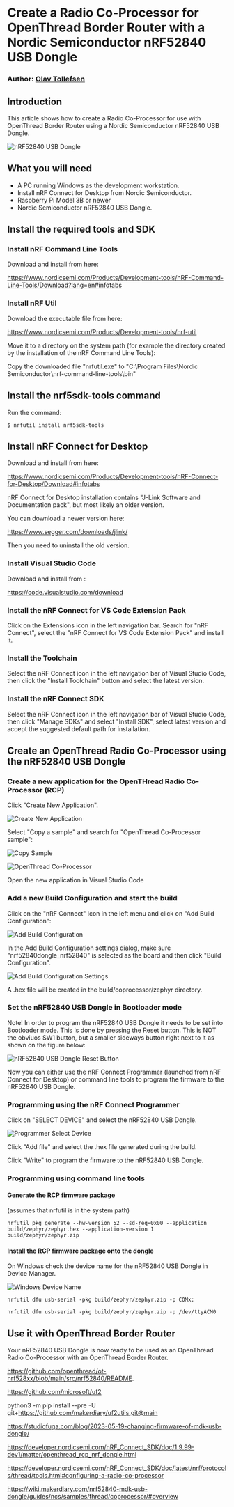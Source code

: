 # Create a Radio Co-Processor for OpenThread Border Router with a Nordic Semiconductor nRF52840 USB Dongle

### Author: [Olav Tollefsen](https://www.linkedin.com/in/olavtollefsen/)

## Introduction

This article shows how to create a Radio Co-Processor for use with OpenThread Border Router using a Nordic Semiconductor nRF52840 USB Dongle.

![nRF52840 USB Dongle](./images/nRF52840-Dongle-rev2.png)

## What you will need

- A PC running Windows as the development workstation.
- Install nRF Connect for Desktop from Nordic Semiconductor.
- Raspberry Pi Model 3B or newer
- Nordic Semiconductor nRF52840 USB Dongle.

## Install the required tools and SDK

### Install nRF Command Line Tools

Download and install from here:

https://www.nordicsemi.com/Products/Development-tools/nRF-Command-Line-Tools/Download?lang=en#infotabs


### Install nRF Util

Download the executable file from here:

https://www.nordicsemi.com/Products/Development-tools/nrf-util

Move it to a directory on the system path (for example the directory created by the installation of the nRF Command Line Tools):

Copy the downloaded file "nrfutil.exe" to "C:\Program Files\Nordic Semiconductor\nrf-command-line-tools\bin"

## Install the nrf5sdk-tools command

Run the command:

```
$ nrfutil install nrf5sdk-tools
```

## Install nRF Connect for Desktop

Download and install from here:

https://www.nordicsemi.com/Products/Development-tools/nRF-Connect-for-Desktop/Download#infotabs

nRF Connect for Desktop installation contains "J-Link Software and Documentation pack", but most likely an older version.

You can download a newer version here:

https://www.segger.com/downloads/jlink/

Then you need to uninstall the old version.

### Install Visual Studio Code

Download and install from :

https://code.visualstudio.com/download

### Install the nRF Connect for VS Code Extension Pack

Click on the Extensions icon in the left navigation bar. Search for "nRF Connect", select the "nRF Connect for VS Code Extension Pack" and install it.

### Install the Toolchain

Select the nRF Connect icon in the left navigation bar of Visual Studio Code, then click the "Install Toolchain" button and select the latest version.

### Install the nRF Connect SDK

Select the nRF Connect icon in the left navigation bar of Visual Studio Code, then click "Manage SDKs" and select "Install SDK", select latest version and accept the suggested default path for installation.

## Create an OpenThread Radio Co-Processor using the nRF52840 USB Dongle

### Create a new application for the OpenTHread Radio Co-Processor (RCP)

Click "Create New Application".

![Create New Application](./images/create-new-application.png)

Select "Copy a sample" and search for "OpenThread Co-Processor sample":

![Copy Sample](./images/copy-sample.png)

![OpenThread Co-Processor](./images/openthread-co-processor.png)

Open the new application in Visual Studio Code

### Add a new Build Configuration and start the build

Click on the "nRF Connect" icon in the left menu and click on "Add Build Configuration":

![Add Build Configuration](./images/add-build-configuration.png)

In the Add Build Configuration settings dialog, make sure "nrf52840dongle_nrf52840" is selected as the board and then click "Build Configuration".

![Add Build Configuration Settings](./images/add-build-configuration-settings.png)

A .hex file will be created in the build/coprocessor/zephyr directory.

### Set the nRF52840 USB Dongle in Bootloader mode

Note! In order to program the nRF52840 USB Dongle it needs to be set into Bootloader mode. This is done by pressing the Reset button. This is NOT the obviuos SW1 button, but a smaller sideways button right next to it as shown on the figure below:

![nRF52840 USB Dongle Reset Button](./images/reset-button.png)

Now you can either use the nRF Connect Programmer (launched from nRF Connect for Desktop) or command line tools to program the firmware to the nRF52840 USB Dongle.

### Programming using the nRF Connect Programmer

Click on "SELECT DEVICE" and select the nRF52840 USB Dongle.

![Programmer Select Device](./images/programmer-select-device.png)

Click "Add file" and select the .hex file generated during the build.

Click "Write" to program the firmware to the nRF52840 USB Dongle.

### Programming using command line tools

#### Generate the RCP firmware package

(assumes that nrfutil is in the system path)

```
nrfutil pkg generate --hw-version 52 --sd-req=0x00 --application build/zephyr/zephyr.hex --application-version 1 build/zephyr/zephyr.zip
```

#### Install the RCP firmware package onto the dongle

On Windows check the device name for the nRF52840 USB Dongle in Device Manager.

![Windows Device Name](./images/windows-device-name.png)

```
nrfutil dfu usb-serial -pkg build/zephyr/zephyr.zip -p COMx:
```

```
nrfutil dfu usb-serial -pkg build/zephyr/zephyr.zip -p /dev/ttyACM0
```

## Use it with OpenThread Border Router

Your nRF52840 USB Dongle is now ready to be used as an OpenThread Radio Co-Processor with an OpenThread Border Router.



https://github.com/openthread/ot-nrf528xx/blob/main/src/nrf52840/README.

https://github.com/microsoft/uf2

python3 -m pip install --pre -U git+https://github.com/makerdiary/uf2utils.git@main

https://studiofuga.com/blog/2023-05-19-changing-firmware-of-mdk-usb-dongle/

https://developer.nordicsemi.com/nRF_Connect_SDK/doc/1.9.99-dev1/matter/openthread_rcp_nrf_dongle.html

https://developer.nordicsemi.com/nRF_Connect_SDK/doc/latest/nrf/protocols/thread/tools.html#configuring-a-radio-co-processor

https://wiki.makerdiary.com/nrf52840-mdk-usb-dongle/guides/ncs/samples/thread/coprocessor/#overview

